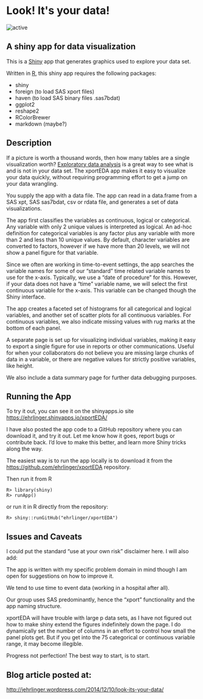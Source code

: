 Look! It's your data!
======
![active](http://www.repostatus.org/badges/latest/active.svg)

## A shiny app for data visualization

This is a [Shiny](http://shiny.rstudio.com/) app that generates graphics used to explore your data set. 

Written in [R](http://cran.r-project.org/), this shiny app requires the following packages:

  * shiny
  * foreign (to load SAS xport files)
  * haven (to load SAS binary files .sas7bdat)
  * ggplot2 
  * reshape2
  * RColorBrewer
  * markdown (maybe?)

## Description
If a picture is worth a thousand words, then how many tables are a single visualization worth? [Exploratory data analysis](http://en.wikipedia.org/wiki/Exploratory_data_analysis) is a great way to see what is and is not in your data set.
The xportEDA app makes it easy to visualize your data quickly, without requiring programming effort to get a jump on your data wrangling.

You supply the app with a data file. The app can read in a data.frame from a SAS xpt, SAS sas7bdat, csv or rdata file, and generates a set of data visualizations.

The app first classifies the variables as continuous, logical or categorical. Any variable with only 2 unique values is interpreted as logical. An ad-hoc definition for categorical variables is any factor plus any variable with more than 2 and less than 10 unique values. By default, character variables are converted to factors, however if we have more than 20 levels, we will not show a panel figure for that variable.

Since we often are working in time-to-event settings, the app searches the variable names for some of our “standard” time related variable names to use for the x-axis. Typically, we use a “date of procedure” for this. However, if your data does not have a “time” variable name, we will select the first continuous variable for the x-axis. This variable can be changed though the Shiny interface. 

The app creates a faceted set of histograms for all categorical and logical variables, and another set of scatter plots for all continuous variables. For continuous variables, we also indicate missing values with rug marks at the bottom of each panel. 

A separate page is set up for visualizing individual variables, making it easy to export a single figure for use in reports or other communications. Useful for when your collaborators do not believe you are missing large chunks of data in a variable, or there are negative values for strictly positive variables, like height.

We also include a data summary page for further data debugging purposes.

## Running the App
To try it out, you can see it on the shinyapps.io site
https://ehrlinger.shinyapps.io/xportEDA/

I have also posted the app code to a GitHub repository where you can download it, and try it out. Let me know how it goes, report bugs or contribute back. I’d love to make this better, and learn more Shiny tricks along the way.

The easiest way is to run the app locally is to download it from the https://github.com/ehrlinger/xportEDA repository.

Then run it from R
```
R> library(shiny)
R> runApp()
```

or run it in R directly from the repository:

```
R> shiny::runGitHub("ehrlinger/xportEDA")
```

## Issues and Caveats

I could put the standard “use at your own risk” disclaimer here. I will also add:

The app is written with my specific problem domain in mind though I am open for suggestions on how to improve it.

We tend to use time to event data (working in a hospital after all).

Our group uses SAS predominantly, hence the “xport” functionality and the app naming structure.

xportEDA will have trouble with large p data sets, as I have not figured out how to make shiny extend the figures indefinitely down the page. I do dynamically set the number of columns in an effort to control how small the panel plots get. But if you get into the 75 categorical or continuous variable range, it may become illegible.

Progress not perfection! The best way to start, is to start.

## Blog article posted at:
http://jehrlinger.wordpress.com/2014/12/10/look-its-your-data/
